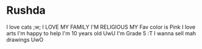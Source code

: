 # Rushda
I love cats ;w;
I LOVE MY FAMILY
I'M RELIGIOUS
MY Fav color is Pink
I love arts
I'm happy to help
I'm 10 years old UwU
I'm Grade 5 :T
I wanna sell mah drawings UwO
